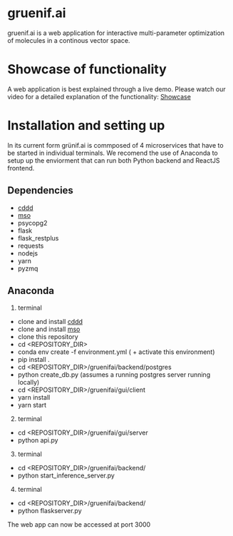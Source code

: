 # gruenif.ai
gruenif.ai is a web application for interactive multi-parameter optimization of molecules in a continous vector space.

# Showcase of functionality
A web application is best explained through a live demo. Please watch our video for a detailed explanation of the functionality:
[Showcase](https://www.youtube.com/watch?v=7KAgEb5twXg)

# Installation and setting up
In its current form grünif.ai is commposed of 4 microservices that have to be started in individual terminals. We recomend the use of Anaconda to setup up the enviorment that can run both Python backend and ReactJS frontend.
## Dependencies
* [cddd](https://github.com/jrwnter/cddd)
* [mso](https://github.com/jrwnter/mso)
* psycopg2
* flask
* flask_restplus
* requests
* nodejs
* yarn
* pyzmq
## Anaconda
1. terminal
* clone and install [cddd](https://github.com/jrwnter/cddd)
* clone and install [mso](https://github.com/jrwnter/mso)
* clone this repository
* cd <REPOSITORY_DIR>
* conda env create -f environment.yml ( + activate this environment)
* pip install .
* cd <REPOSITORY_DIR>/gruenifai/backend/postgres
* python create_db.py (assumes a running postgres server running locally)
* cd <REPOSITORY_DIR>/gruenifai/gui/client
* yarn install
* yarn start
2. terminal
* cd <REPOSITORY_DIR>/gruenifai/gui/server
* python api.py
3. terminal
* cd <REPOSITORY_DIR>/gruenifai/backend/
* python start_inference_server.py
4. terminal
* cd <REPOSITORY_DIR>/gruenifai/backend/
* python flaskserver.py

The web app can now be accessed at port 3000
